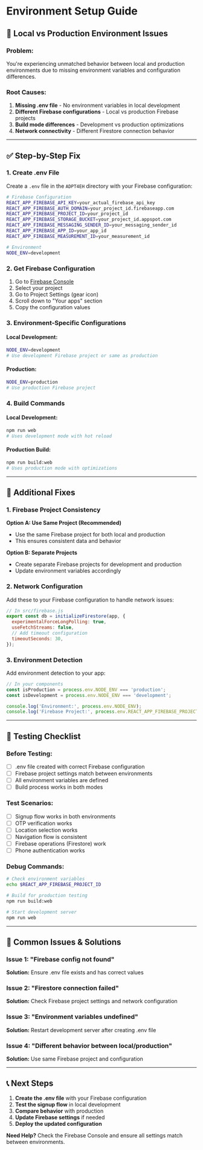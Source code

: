 # Environment Setup Guide

## 🚨 Local vs Production Environment Issues

### **Problem:**
You're experiencing unmatched behavior between local and production environments due to missing environment variables and configuration differences.

### **Root Causes:**
1. **Missing .env file** - No environment variables in local development
2. **Different Firebase configurations** - Local vs production Firebase projects
3. **Build mode differences** - Development vs production optimizations
4. **Network connectivity** - Different Firestore connection behavior

---

## ✅ **Step-by-Step Fix**

### **1. Create .env File**

Create a `.env` file in the `ADPT4EH` directory with your Firebase configuration:

```bash
# Firebase Configuration
REACT_APP_FIREBASE_API_KEY=your_actual_firebase_api_key
REACT_APP_FIREBASE_AUTH_DOMAIN=your_project_id.firebaseapp.com
REACT_APP_FIREBASE_PROJECT_ID=your_project_id
REACT_APP_FIREBASE_STORAGE_BUCKET=your_project_id.appspot.com
REACT_APP_FIREBASE_MESSAGING_SENDER_ID=your_messaging_sender_id
REACT_APP_FIREBASE_APP_ID=your_app_id
REACT_APP_FIREBASE_MEASUREMENT_ID=your_measurement_id

# Environment
NODE_ENV=development
```

### **2. Get Firebase Configuration**

1. Go to [Firebase Console](https://console.firebase.google.com/)
2. Select your project
3. Go to Project Settings (gear icon)
4. Scroll down to "Your apps" section
5. Copy the configuration values

### **3. Environment-Specific Configurations**

#### **Local Development:**
```bash
NODE_ENV=development
# Use development Firebase project or same as production
```

#### **Production:**
```bash
NODE_ENV=production
# Use production Firebase project
```

### **4. Build Commands**

#### **Local Development:**
```bash
npm run web
# Uses development mode with hot reload
```

#### **Production Build:**
```bash
npm run build:web
# Uses production mode with optimizations
```

---

## 🔧 **Additional Fixes**

### **1. Firebase Project Consistency**

**Option A: Use Same Project (Recommended)**
- Use the same Firebase project for both local and production
- This ensures consistent data and behavior

**Option B: Separate Projects**
- Create separate Firebase projects for development and production
- Update environment variables accordingly

### **2. Network Configuration**

Add these to your Firebase configuration to handle network issues:

```javascript
// In src/firebase.js
export const db = initializeFirestore(app, {
  experimentalForceLongPolling: true,
  useFetchStreams: false,
  // Add timeout configuration
  timeoutSeconds: 30,
});
```

### **3. Environment Detection**

Add environment detection to your app:

```javascript
// In your components
const isProduction = process.env.NODE_ENV === 'production';
const isDevelopment = process.env.NODE_ENV === 'development';

console.log('Environment:', process.env.NODE_ENV);
console.log('Firebase Project:', process.env.REACT_APP_FIREBASE_PROJECT_ID);
```

---

## 🧪 **Testing Checklist**

### **Before Testing:**
- [ ] .env file created with correct Firebase configuration
- [ ] Firebase project settings match between environments
- [ ] All environment variables are defined
- [ ] Build process works in both modes

### **Test Scenarios:**
- [ ] Signup flow works in both environments
- [ ] OTP verification works
- [ ] Location selection works
- [ ] Navigation flow is consistent
- [ ] Firebase operations (Firestore) work
- [ ] Phone authentication works

### **Debug Commands:**
```bash
# Check environment variables
echo $REACT_APP_FIREBASE_PROJECT_ID

# Build for production testing
npm run build:web

# Start development server
npm run web
```

---

## 🚨 **Common Issues & Solutions**

### **Issue 1: "Firebase config not found"**
**Solution:** Ensure .env file exists and has correct values

### **Issue 2: "Firestore connection failed"**
**Solution:** Check Firebase project settings and network configuration

### **Issue 3: "Environment variables undefined"**
**Solution:** Restart development server after creating .env file

### **Issue 4: "Different behavior between local/production"**
**Solution:** Use same Firebase project and configuration

---

## 📞 **Next Steps**

1. **Create the .env file** with your Firebase configuration
2. **Test the signup flow** in local development
3. **Compare behavior** with production
4. **Update Firebase settings** if needed
5. **Deploy the updated configuration**

**Need Help?** Check the Firebase Console and ensure all settings match between environments.
